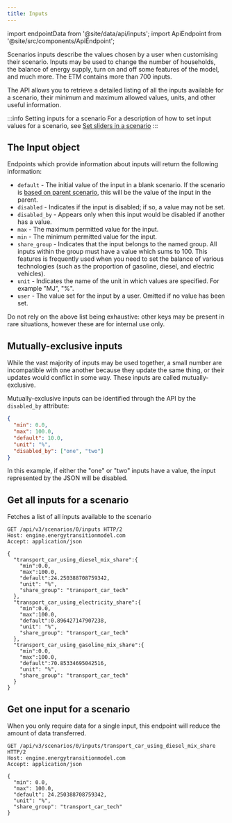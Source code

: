 ```yaml
---
title: Inputs
---
```


import endpointData from '@site/data/api/inputs';
import ApiEndpoint from '@site/src/components/ApiEndpoint';

Scenarios inputs describe the values chosen by a user when customising their scenario. Inputs may be used to change the number of households, the balance of energy supply, turn on and off some features of the model, and much more. The ETM contains more than 700 inputs.

The API allows you to retrieve a detailed listing of all the inputs available for a scenario, their minimum and maximum allowed values, units, and other useful information.

:::info Setting inputs for a scenario
For a description of how to set input values for a scenario, see [Set sliders in a scenario](/api/scenario-basics#set-sliders-in-a-scenario)
:::

## The Input object

Endpoints which provide information about inputs will return the following information:

* `default` - The initial value of the input in a blank scenario. If the scenario is [based on parent scenario](https://docs.energytransitionmodel.com/api/scenario-basics#create-a-scenario-based-on-another-scenario), this will be the value of the input in the parent.
* `disabled` - Indicates if the input is disabled; if so, a value may not be set.
* `disabled_by` - Appears only when this input would be disabled if another has a value.
* `max` - The maximum permitted value for the input.
* `min` - The minimum permitted value for the input.
* `share_group` - Indicates that the input belongs to the named group. All inputs within the group must have a value which sums to 100. This features is frequently used when you need to set the balance of various technologies (such as the proportion of gasoline, diesel, and electric vehicles).
* `unit` - Indicates the name of the unit in which values are specified. For example "MJ", "%".
* `user` - The value set for the input by a user. Omitted if no value has been set.

Do not rely on the above list being exhaustive: other keys may be present in rare situations, however these are for internal use only.

## Mutually-exclusive inputs

While the vast majority of inputs may be used together, a small number are incompatible with one another because they update the same thing, or their updates would conflict in some way. These inputs are called mutually-exclusive.

Mutually-exclusive inputs can be identified through the API by the `disabled_by` attribute:

```json
{
  "min": 0.0,
  "max": 100.0,
  "default": 10.0,
  "unit": "%",
  "disabled_by": ["one", "two"]
}
```

In this example, if either the "one" or "two" inputs have a value, the input represented by the JSON will be disabled.

## Get all inputs for a scenario

Fetches a list of all inputs available to the scenario

<ApiEndpoint data={endpointData.index} />

```http title="Example request"
GET /api/v3/scenarios/0/inputs HTTP/2
Host: engine.energytransitionmodel.com
Accept: application/json
```

```http title="Example response"
{
  "transport_car_using_diesel_mix_share":{
    "min":0.0,
    "max":100.0,
    "default":24.250388708759342,
    "unit": "%",
    "share_group": "transport_car_tech"
  },
  "transport_car_using_electricity_share":{
    "min":0.0,
    "max":100.0,
    "default":0.896427147907238,
    "unit": "%",
    "share_group": "transport_car_tech"
  },
  "transport_car_using_gasoline_mix_share":{
    "min":0.0,
    "max":100.0,
    "default":70.85334695042516,
    "unit": "%",
    "share_group": "transport_car_tech"
  }
}
```

## Get one input for a scenario

When you only require data for a single input, this endpoint will reduce the amount of data transferred.

<ApiEndpoint data={endpointData.show} />

```http title="Example request"
GET /api/v3/scenarios/0/inputs/transport_car_using_diesel_mix_share HTTP/2
Host: engine.energytransitionmodel.com
Accept: application/json
```

```http title="Example response"
{
  "min": 0.0,
  "max": 100.0,
  "default": 24.250388708759342,
  "unit": "%",
  "share_group": "transport_car_tech"
}
```
